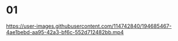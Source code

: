 # 01

https://user-images.githubusercontent.com/114742840/194685467-4ae1bebd-aa95-42a3-bf6c-552d712482bb.mp4

